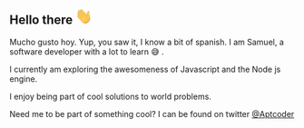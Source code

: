 ## Hello there <img src="https://github.com/Aptcoder/Aptcoder/blob/master/Hello%20there.gif" width="30px" />

<!--
**Aptcoder/Aptcoder** is a ✨ _special_ ✨ repository because its `README.md` (this file) appears on your GitHub profile.

Here are some ideas to get you started:

- 🔭 I’m currently working on ...
- 🌱 I’m currently learning ...
- 👯 I’m looking to collaborate on ...
- 🤔 I’m looking for help with ...
- 💬 Ask me about ...
- 📫 How to reach me: ...
- 😄 Pronouns: ...
- ⚡ Fun fact: ...
-->
 Mucho gusto hoy. Yup, you saw it, I know a bit of spanish. I am Samuel, a software developer with a lot to learn :sweat_smile: . 
 
 I currently am exploring the awesomeness of Javascript and the Node js engine.
 
 I enjoy being part of cool solutions to world problems.
 
 Need me to be part of something cool? I can be found on twitter [@Aptcoder](https://twitter.com/Aptcoder) 
